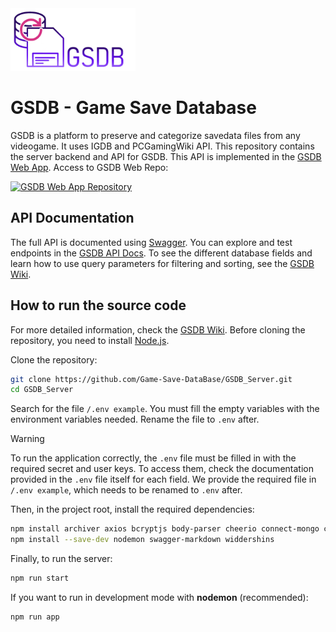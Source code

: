 <img src="./logo2.png" alt="GSDB Logo" width="200" />

# GSDB - Game Save Database
GSDB is a platform to preserve and categorize savedata files from any videogame. It uses IGDB and PCGamingWiki API.
This repository contains the server backend and API for GSDB.
This API is implemented in the [GSDB Web App](https://gsdb-web.onrender.com/). 
Access to GSDB Web Repo:

[![GSDB Web App Repository](https://img.shields.io/badge/GitHub-Repo-181717?style=for-the-badge&logo=github)](https://github.com/Game-Save-DataBase/GSDB_Web)

## API Documentation
The full API is documented using [Swagger](https://swagger.io/). You can explore and test endpoints in the [GSDB API Docs](https://gsdb-server.onrender.com/docs).
To see the different database fields and learn how to use query parameters for filtering and sorting, see the [GSDB Wiki](https://github.com/Game-Save-DataBase/GSDB_Server/wiki/API).


## How to run the source code
For more detailed information, check the [GSDB Wiki](https://github.com/Game-Save-DataBase/GSDB_Server/wiki/Cloning).
Before cloning the repository, you need to install [Node.js](https://nodejs.org/es).

Clone the repository:

```bash
git clone https://github.com/Game-Save-DataBase/GSDB_Server.git
cd GSDB_Server
```
Search for the file `/.env example`. You must fill the empty variables with the environment variables needed. Rename the file to `.env` after.
> [!WARNING]  
> To run the application correctly, the `.env` file must be filled in with the required secret and user keys. 
> To access them, check the documentation provided in the `.env` file itself for each field.
> We provide the required file in  `/.env example`, which needs to be renamed to `.env` after. 


Then, in the project root, install the required dependencies:
```bash
npm install archiver axios bcryptjs body-parser cheerio connect-mongo cors dotenv express express-session mongoose mongoose-sequence multer passport passport-local swagger-jsdoc swagger-ui-express zxcvbn
npm install --save-dev nodemon swagger-markdown widdershins
```
Finally, to run the server:
```bash
npm run start
```
If you want to run in development mode with **nodemon** (recommended):
```bash
npm run app
```



